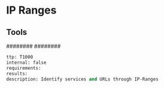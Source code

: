 # IP Ranges

## Tools
########
########


```meta
ttp: T1000
internal: false
requirements: 
results: 
description: Identify services and URLs through IP-Ranges
```